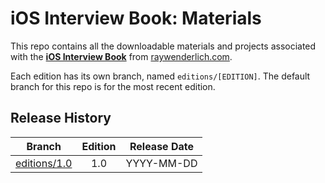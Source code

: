 # iOS Interview Book: Materials

This repo contains all the downloadable materials and projects associated with the **[iOS Interview Book](https://www.raywenderlich.com/books)** from [raywenderlich.com](https://www.raywenderlich.com).

Each edition has its own branch, named `editions/[EDITION]`. The default branch for this repo is for the most recent edition.

## Release History

| Branch                                                                            | Edition | Release Date |
| --------------------------------------------------------------------------------- |:-------:|:------------:|
| [editions/1.0](https://github.com/raywenderlich/inti-materials/tree/editions/1.0) | 1.0     | YYYY-MM-DD   |

